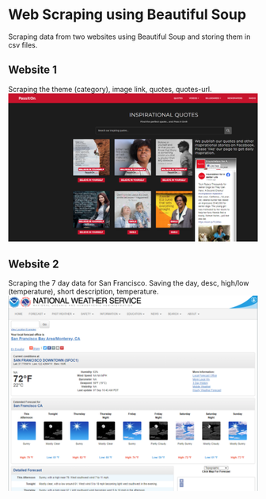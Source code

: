 # Web Scraping using Beautiful Soup
Scraping data from two websites using Beautiful Soup and storing them in csv files.

## Website 1
Scraping the theme (category), image link, quotes, quotes-url.
![](images/inspirational_quotes.PNG)

## Website 2
Scraping the 7 day data for San Francisco. Saving the day, desc, high/low (temperature), short description, temperature.
![](images/weather_forecast.PNG)
